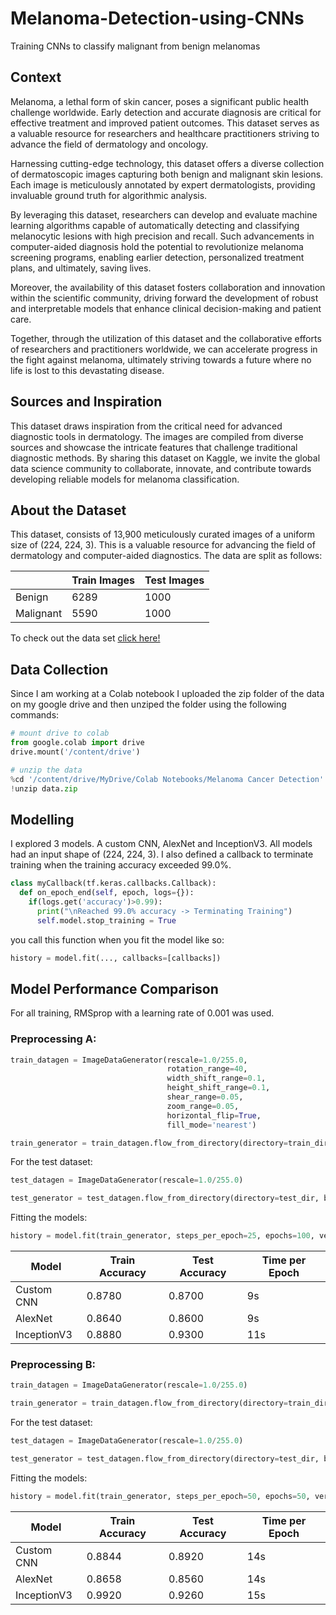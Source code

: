 # Melanoma-Detection-using-CNNs
Training CNNs to classify malignant from benign melanomas

## Context
Melanoma, a lethal form of skin cancer, poses a significant public health challenge worldwide. Early detection and accurate diagnosis are critical for effective treatment and improved patient outcomes. This dataset serves as a valuable resource for researchers and healthcare practitioners striving to advance the field of dermatology and oncology.

Harnessing cutting-edge technology, this dataset offers a diverse collection of dermatoscopic images capturing both benign and malignant skin lesions. Each image is meticulously annotated by expert dermatologists, providing invaluable ground truth for algorithmic analysis.

By leveraging this dataset, researchers can develop and evaluate machine learning algorithms capable of automatically detecting and classifying melanocytic lesions with high precision and recall. Such advancements in computer-aided diagnosis hold the potential to revolutionize melanoma screening programs, enabling earlier detection, personalized treatment plans, and ultimately, saving lives.

Moreover, the availability of this dataset fosters collaboration and innovation within the scientific community, driving forward the development of robust and interpretable models that enhance clinical decision-making and patient care.

Together, through the utilization of this dataset and the collaborative efforts of researchers and practitioners worldwide, we can accelerate progress in the fight against melanoma, ultimately striving towards a future where no life is lost to this devastating disease.

## Sources and Inspiration
This dataset draws inspiration from the critical need for advanced diagnostic tools in dermatology. The images are compiled from diverse sources and showcase the intricate features that challenge traditional diagnostic methods. By sharing this dataset on Kaggle, we invite the global data science community to collaborate, innovate, and contribute towards developing reliable models for melanoma classification.

## About the Dataset
This dataset, consists of 13,900 meticulously curated images of a uniform size of (224, 224, 3). This is a valuable resource for advancing the field of dermatology and computer-aided diagnostics. The data are split as follows:

|                    | Train Images | Test Images |
|--------------------|--------------|-------------|
| Benign             | 6289         | 1000        |
| Malignant          | 5590         | 1000        |

To check out the data set [click here!](https://www.kaggle.com/datasets/bhaveshmittal/melanoma-cancer-dataset/data)

## Data Collection 
Since I am working at a Colab notebook I uploaded the zip folder of the data on my google drive and then unziped the folder using the following commands:
```python
# mount drive to colab
from google.colab import drive
drive.mount('/content/drive')

# unzip the data
%cd '/content/drive/MyDrive/Colab Notebooks/Melanoma Cancer Detection'
!unzip data.zip
```

## Modelling
I explored 3 models. A custom CNN, AlexNet and InceptionV3. All models had an input shape of (224, 224, 3). I also defined a callback to terminate training when the training accuracy exceeded 99.0%.
```python
class myCallback(tf.keras.callbacks.Callback):
  def on_epoch_end(self, epoch, logs={}):
    if(logs.get('accuracy')>0.99):
      print("\nReached 99.0% accuracy -> Terminating Training")
      self.model.stop_training = True
```
you call this function when you fit the model like so:
```python
history = model.fit(..., callbacks=[callbacks])
```

## Model Performance Comparison

For all training, RMSprop with a learning rate of 0.001 was used.

### Preprocessing A:
```python
train_datagen = ImageDataGenerator(rescale=1.0/255.0,
                                   rotation_range=40,
                                   width_shift_range=0.1,
                                   height_shift_range=0.1,
                                   shear_range=0.05,
                                   zoom_range=0.05,
                                   horizontal_flip=True,
                                   fill_mode='nearest')

train_generator = train_datagen.flow_from_directory(directory=train_dir, batch_size=20, class_mode='binary', target_size=(224,224))
```
For the test dataset:
```python
test_datagen = ImageDataGenerator(rescale=1.0/255.0)

test_generator = test_datagen.flow_from_directory(directory=test_dir, batch_size=20, class_mode='binary', target_size=(224,224))
```

Fitting the models:
```python
history = model.fit(train_generator, steps_per_epoch=25, epochs=100, verbose=1, validation_data=test_generator, validation_steps=5, callbacks=[callbacks])
```

| Model          | Train Accuracy | Test Accuracy | Time per Epoch |
|----------------|----------------|---------------|----------------|
| Custom CNN     | 0.8780         | 0.8700        |   9s           |
| AlexNet        | 0.8640         | 0.8600        |   9s           |
| InceptionV3    | 0.8880         | 0.9300        |  11s           |

### Preprocessing B:
```python
train_datagen = ImageDataGenerator(rescale=1.0/255.0)

train_generator = train_datagen.flow_from_directory(directory=train_dir, batch_size=50, class_mode='binary', target_size=(224,224))
```
For the test dataset:
```python
test_datagen = ImageDataGenerator(rescale=1.0/255.0)

test_generator = test_datagen.flow_from_directory(directory=test_dir, batch_size=50, class_mode='binary', target_size=(224,224))
```

Fitting the models:
```python
history = model.fit(train_generator, steps_per_epoch=50, epochs=50, verbose=1, validation_data=test_generator, validation_steps=10, callbacks=[callbacks])
```

| Model          | Train Accuracy | Test Accuracy | Time per Epoch |
|----------------|----------------|---------------|----------------|
| Custom CNN     | 0.8844         | 0.8920        |   14s          |
| AlexNet        | 0.8658         | 0.8560        |   14s          |
| InceptionV3    | 0.9920         | 0.9260        |   15s          |

